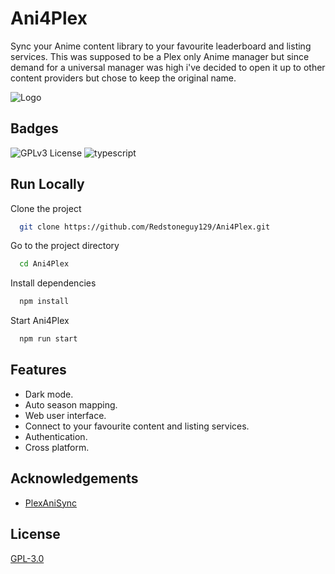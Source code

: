 
# Ani4Plex

Sync your Anime content library to your favourite leaderboard and listing services.
This was supposed to be a Plex only Anime manager but since demand for a universal manager was high i've decided to open it up to other content providers but chose to keep the original name.

![Logo](https://repository-images.githubusercontent.com/433297648/f64615f6-7894-4659-9b8d-711313fb486b)


## Badges

![GPLv3 License](https://img.shields.io/badge/License-GPL%20v3-yellow.svg?style=for-the-badge)
![typescript](https://forthebadge.com/images/badges/made-with-typescript.svg)
## Run Locally

Clone the project

```bash
  git clone https://github.com/Redstoneguy129/Ani4Plex.git
```

Go to the project directory

```bash
  cd Ani4Plex
```

Install dependencies

```bash
  npm install
```

Start Ani4Plex

```bash
  npm run start
```


## Features

- Dark mode.
- Auto season mapping.
- Web user interface.
- Connect to your favourite content and listing services.
- Authentication.
- Cross platform.


## Acknowledgements

- [PlexAniSync](https://github.com/RickDB/PlexAniSync)
## License

[GPL-3.0](https://choosealicense.com/licenses/gpl-3.0/)

